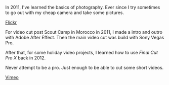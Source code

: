 In 2011, I've learned the basics of photography. Ever since I try sometimes to go out with my cheap camera and take some pictures.

<a class="btn btn-primary btn-lg" href="https://www.flickr.com/photos/dmorses/
"><i class="fab fa-flickr"></i> Flickr</a>

For video cut post Scout Camp in Morocco in 2011, I made a intro and outro with Adobe After Effect. Then the main video cut was build with Sony Vegas Pro.

After that, for some holiday video projects, I learned how to use _Final Cut Pro X_ back in 2012.

Never attempt to be a pro. Just enough to be able to cut some short videos.

<a class="btn btn-primary btn-lg" href="https://vimeo.com/dmorses
"><i class="fab fa-vimeo"></i> Vimeo</a>
